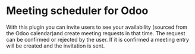 # Meeting scheduler for Odoo
With this plugin you can invite users to see your availability (sourced from the Odoo calendar)and create meeting requests in that time. The request can be confirmed or rejected by the user. If it is confirmed a meeting entry will be created and the invitation is sent.

